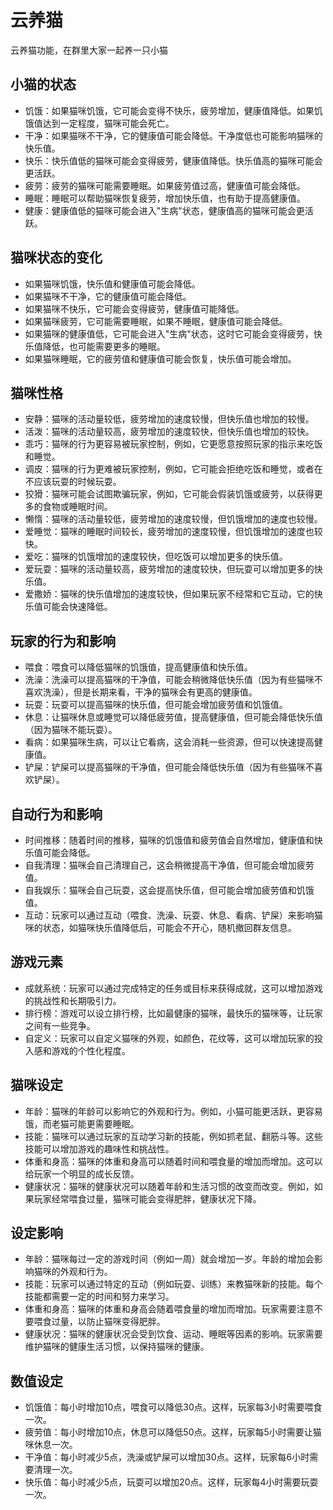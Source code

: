 # 云养猫

云养猫功能，在群里大家一起养一只小猫

## 小猫的状态

- 饥饿：如果猫咪饥饿，它可能会变得不快乐，疲劳增加，健康值降低。如果饥饿值达到一定程度，猫咪可能会死亡。
- 干净：如果猫咪不干净，它的健康值可能会降低。干净度低也可能影响猫咪的快乐值。
- 快乐：快乐值低的猫咪可能会变得疲劳，健康值降低。快乐值高的猫咪可能会更活跃。
- 疲劳：疲劳的猫咪可能需要睡眠。如果疲劳值过高，健康值可能会降低。
- 睡眠：睡眠可以帮助猫咪恢复疲劳，增加快乐值，也有助于提高健康值。
- 健康：健康值低的猫咪可能会进入"生病"状态，健康值高的猫咪可能会更活跃。

## 猫咪状态的变化

- 如果猫咪饥饿，快乐值和健康值可能会降低。
- 如果猫咪不干净，它的健康值可能会降低。
- 如果猫咪不快乐，它可能会变得疲劳，健康值可能降低。
- 如果猫咪疲劳，它可能需要睡眠，如果不睡眠，健康值可能会降低。
- 如果猫咪的健康值低，它可能会进入"生病"状态，这时它可能会变得疲劳，快乐值降低，也可能需要更多的睡眠。
- 如果猫咪睡眠，它的疲劳值和健康值可能会恢复，快乐值可能会增加。

## 猫咪性格

- 安静：猫咪的活动量较低，疲劳增加的速度较慢，但快乐值也增加的较慢。
- 活泼：猫咪的活动量较高，疲劳增加的速度较快，但快乐值也增加的较快。
- 乖巧：猫咪的行为更容易被玩家控制，例如，它更愿意按照玩家的指示来吃饭和睡觉。
- 调皮：猫咪的行为更难被玩家控制，例如，它可能会拒绝吃饭和睡觉，或者在不应该玩耍的时候玩耍。
- 狡猾：猫咪可能会试图欺骗玩家，例如，它可能会假装饥饿或疲劳，以获得更多的食物或睡眠时间。
- 懒惰：猫咪的活动量较低，疲劳增加的速度较慢，但饥饿增加的速度也较慢。
- 爱睡觉：猫咪的睡眠时间较长，疲劳增加的速度较慢，但饥饿增加的速度也较快。
- 爱吃：猫咪的饥饿增加的速度较快，但吃饭可以增加更多的快乐值。
- 爱玩耍：猫咪的活动量较高，疲劳增加的速度较快，但玩耍可以增加更多的快乐值。
- 爱撒娇：猫咪的快乐值增加的速度较快，但如果玩家不经常和它互动，它的快乐值可能会快速降低。

## 玩家的行为和影响

- 喂食：喂食可以降低猫咪的饥饿值，提高健康值和快乐值。
- 洗澡：洗澡可以提高猫咪的干净值，可能会稍微降低快乐值（因为有些猫咪不喜欢洗澡），但是长期来看，干净的猫咪会有更高的健康值。
- 玩耍：玩耍可以提高猫咪的快乐值，但可能会增加疲劳值和饥饿值。
- 休息：让猫咪休息或睡觉可以降低疲劳值，提高健康值，但可能会降低快乐值（因为猫咪不能玩耍）。
- 看病：如果猫咪生病，可以让它看病，这会消耗一些资源，但可以快速提高健康值。
- 铲屎：铲屎可以提高猫咪的干净值，但可能会降低快乐值（因为有些猫咪不喜欢铲屎）。

## 自动行为和影响

- 时间推移：随着时间的推移，猫咪的饥饿值和疲劳值会自然增加，健康值和快乐值可能会降低。
- 自我清理：猫咪会自己清理自己，这会稍微提高干净值，但可能会增加疲劳值。
- 自我娱乐：猫咪会自己玩耍，这会提高快乐值，但可能会增加疲劳值和饥饿值。
- 互动：玩家可以通过互动（喂食、洗澡、玩耍、休息、看病、铲屎）来影响猫咪的状态，如猫咪快乐值降低后，可能会不开心，随机撤回群友信息。

## 游戏元素

- 成就系统：玩家可以通过完成特定的任务或目标来获得成就，这可以增加游戏的挑战性和长期吸引力。
- 排行榜：游戏可以设立排行榜，比如最健康的猫咪，最快乐的猫咪等，让玩家之间有一些竞争。
- 自定义：玩家可以自定义猫咪的外观，如颜色，花纹等，这可以增加玩家的投入感和游戏的个性化程度。

## 猫咪设定

- 年龄：猫咪的年龄可以影响它的外观和行为。例如，小猫可能更活跃，更容易饿，而老猫可能更需要睡眠。
- 技能：猫咪可以通过玩家的互动学习新的技能，例如抓老鼠、翻筋斗等。这些技能可以增加游戏的趣味性和挑战性。
- 体重和身高：猫咪的体重和身高可以随着时间和喂食量的增加而增加。这可以给玩家一个明显的成长反馈。
- 健康状况：猫咪的健康状况可以随着年龄和生活习惯的改变而改变。例如，如果玩家经常喂食过量，猫咪可能会变得肥胖，健康状况下降。

## 设定影响

- 年龄：猫咪每过一定的游戏时间（例如一周）就会增加一岁。年龄的增加会影响猫咪的外观和行为。
- 技能：玩家可以通过特定的互动（例如玩耍、训练）来教猫咪新的技能。每个技能都需要一定的时间和努力来学习。
- 体重和身高：猫咪的体重和身高会随着喂食量的增加而增加。玩家需要注意不要喂食过量，以防止猫咪变得肥胖。
- 健康状况：猫咪的健康状况会受到饮食、运动、睡眠等因素的影响。玩家需要维护猫咪的健康生活习惯，以保持猫咪的健康。

## 数值设定

- 饥饿值：每小时增加10点，喂食可以降低30点。这样，玩家每3小时需要喂食一次。
- 疲劳值：每小时增加10点，休息可以降低50点。这样，玩家每5小时需要让猫咪休息一次。
- 干净值：每小时减少5点，洗澡或铲屎可以增加30点。这样，玩家每6小时需要清理一次。
- 快乐值：每小时减少5点，玩耍可以增加20点。这样，玩家每4小时需要玩耍一次。
